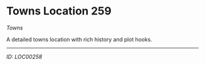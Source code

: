 # Towns Location 259

*Towns*

A detailed towns location with rich history and plot hooks.

---
*ID: LOC00258*